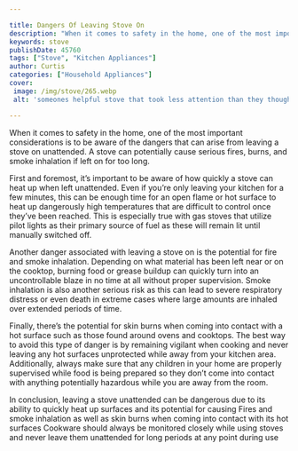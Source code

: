 ```yaml
---

title: Dangers Of Leaving Stove On
description: "When it comes to safety in the home, one of the most important considerations is to be aware of the dangers that can arise from le...take a moment to check it out "
keywords: stove
publishDate: 45760
tags: ["Stove", "Kitchen Appliances"]
author: Curtis
categories: ["Household Appliances"]
cover: 
 image: /img/stove/265.webp
 alt: 'someones helpful stove that took less attention than they thought'

---
```


When it comes to safety in the home, one of the most important considerations is to be aware of the dangers that can arise from leaving a stove on unattended. A stove can potentially cause serious fires, burns, and smoke inhalation if left on for too long.

First and foremost, it’s important to be aware of how quickly a stove can heat up when left unattended. Even if you’re only leaving your kitchen for a few minutes, this can be enough time for an open flame or hot surface to heat up dangerously high temperatures that are difficult to control once they’ve been reached. This is especially true with gas stoves that utilize pilot lights as their primary source of fuel as these will remain lit until manually switched off.

Another danger associated with leaving a stove on is the potential for fire and smoke inhalation. Depending on what material has been left near or on the cooktop, burning food or grease buildup can quickly turn into an uncontrollable blaze in no time at all without proper supervision. Smoke inhalation is also another serious risk as this can lead to severe respiratory distress or even death in extreme cases where large amounts are inhaled over extended periods of time.

Finally, there’s the potential for skin burns when coming into contact with a hot surface such as those found around ovens and cooktops. The best way to avoid this type of danger is by remaining vigilant when cooking and never leaving any hot surfaces unprotected while away from your kitchen area. Additionally, always make sure that any children in your home are properly supervised while food is being prepared so they don’t come into contact with anything potentially hazardous while you are away from the room. 

In conclusion, leaving a stove unattended can be dangerous due to its ability to quickly heat up surfaces and its potential for causing Fires and smoke inhalation as well as skin burns when coming into contact with its hot surfaces Cookware should always be monitored closely while using stoves and never leave them unattended for long periods at any point during use
